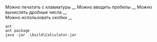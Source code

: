 Можно печатать с клавиатуры __
Можно вводить пробелы __
Можно вычислять дробные числа __  
Можно использовать скобки __
 ```
 ant
 ant package
 java -jar .\build\Calculator.jar
```
